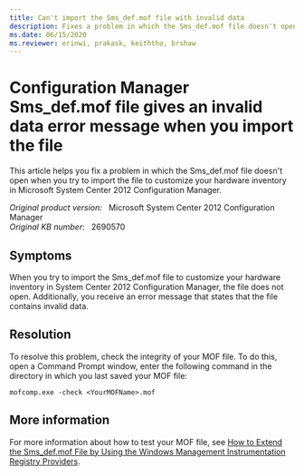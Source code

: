 ```yaml
---
title: Can't import the Sms_def.mof file with invalid data
description: Fixes a problem in which the Sms_def.mof file doesn't open when you try to import the file to customize your hardware inventory in System Center 2012 Configuration Manager.
ms.date: 06/15/2020
ms.reviewer: erinwi, prakask, keiththo, brshaw
---
```

# Configuration Manager Sms_def.mof file gives an invalid data error message when you import the file

This article helps you fix a problem in which the Sms_def.mof file doesn't open when you try to import the file to customize your hardware inventory in Microsoft System Center 2012 Configuration Manager.

_Original product version:_ &nbsp; Microsoft System Center 2012 Configuration Manager  
_Original KB number:_ &nbsp; 2690570

## Symptoms

When you try to import the Sms_def.mof file to customize your hardware inventory in System Center 2012 Configuration Manager, the file does not open. Additionally, you receive an error message that states that the file contains invalid data.

## Resolution

To resolve this problem, check the integrity of your MOF file. To do this, open a Command Prompt window, enter the following command in the directory in which you last saved your MOF file:

```console
mofcomp.exe -check <YourMOFName>.mof
```

## More information

For more information about how to test your MOF file, see [How to Extend the Sms_def.mof File by Using the Windows Management Instrumentation Registry Providers](/previous-versions//cc723607(v=technet.10)?redirectedfrom=MSDN#xsltsection126121120120).
